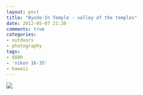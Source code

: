 ```yaml
---
layout: post
title: "Byodo-In Temple - valley of the temples"
date: 2012-05-07 21:30
comments: true
categories: 
- outdoors
- photography
tags:
- d800
- 'nikon 16-35'
- hawaii 
---
```

<a href="http://www.flickr.com/photos/zacharyz/7156944902/"><img class="center" src="http://farm8.static.flickr.com/7104/7156944902_a48b69abd9_b.jpg"></a>
